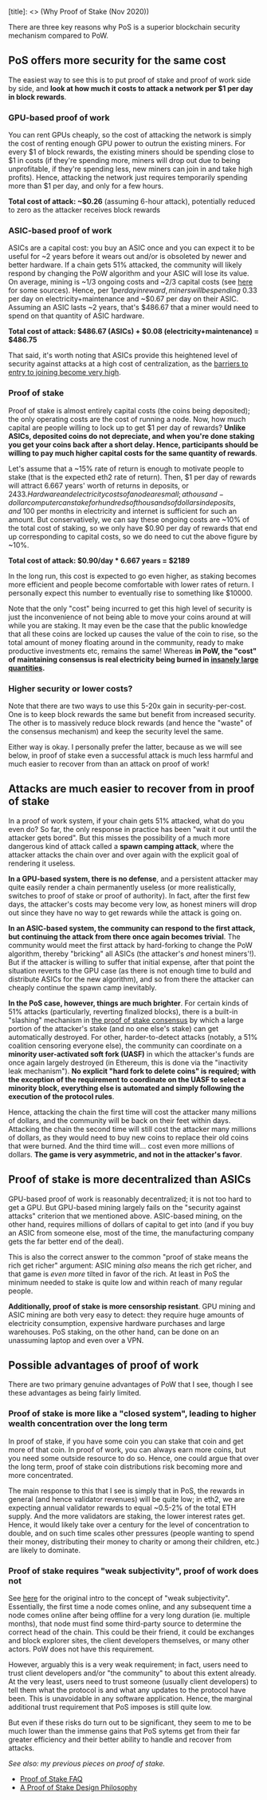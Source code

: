 [category]: <> (General,Blockchains)
[date]: <> (2020/11/06)
[title]: <> (Why Proof of Stake (Nov 2020))

There are three key reasons why PoS is a superior blockchain security mechanism compared to PoW.

## PoS offers more security for the same cost

The easiest way to see this is to put proof of stake and proof of work side by side, and **look at how much it costs to attack a network per $1 per day in block rewards**.

### GPU-based proof of work

You can rent GPUs cheaply, so the cost of attacking the network is simply the cost of renting enough GPU power to outrun the existing miners. For every $1 of block rewards, the existing miners should be spending close to $1 in costs (if they're spending more, miners will drop out due to being unprofitable, if they're spending less, new miners can join in and take high profits). Hence, attacking the network just requires temporarily spending more than $1 per day, and only for a few hours.

**Total cost of attack: ~$0.26** (assuming 6-hour attack), potentially reduced to zero as the attacker receives block rewards

### ASIC-based proof of work

ASICs are a capital cost: you buy an ASIC once and you can expect it to be useful for ~2 years before it wears out and/or is obsoleted by newer and better hardware. If a chain gets 51% attacked, the community will likely respond by changing the PoW algorithm and your ASIC will lose its value. On average, mining is ~1/3 ongoing costs and ~2/3 capital costs (see [here](https://eth.wiki/concepts/proof-of-stake-faqs#what-about-capital-lockup-costs) for some sources). Hence, per $1 per day in reward, miners will be spending ~$0.33 per day on electricity+maintenance and ~$0.67 per day on their ASIC. Assuming an ASIC lasts ~2 years, that's $486.67 that a miner would need to spend on that quantity of ASIC hardware.

**Total cost of attack: $486.67 (ASICs) + $0.08 (electricity+maintenance) = $486.75**

That said, it's worth noting that ASICs provide this heightened level of security against attacks at a high cost of centralization, as the [barriers to entry to joining become very high](https://blog.ethereum.org/2014/06/19/mining/).

### Proof of stake

Proof of stake is almost entirely capital costs (the coins being deposited); the only operating costs are the cost of running a node. Now, how much capital are people willing to lock up to get $1 per day of rewards? **Unlike ASICs, deposited coins do not depreciate, and when you're done staking you get your coins back after a short delay. Hence, participants should be willing to pay much higher capital costs for the same quantity of rewards**.

Let's assume that a ~15% rate of return is enough to motivate people to stake (that is the expected eth2 rate of return). Then, $1 per day of rewards will attract 6.667 years' worth of returns in deposits, or $2433. Hardware and electricity costs of a node are small; a thousand-dollar computer can stake for hundreds of thousands of dollars in deposits, and ~$100 per months in electricity and internet is sufficient for such an amount. But conservatively, we can say these ongoing costs are ~10% of the total cost of staking, so we only have $0.90 per day of rewards that end up corresponding to capital costs, so we do need to cut the above figure by ~10%.

**Total cost of attack: $0.90/day * 6.667 years = $2189**

In the long run, this cost is expected to go even higher, as staking becomes more efficient and people become comfortable with lower rates of return. I personally expect this number to eventually rise to something like $10000.

Note that the only "cost" being incurred to get this high level of security is just the inconvenience of not being able to move your coins around at will while you are staking. It may even be the case that the public knowledge that all these coins are locked up causes the value of the coin to rise, so the total amount of money floating around in the community, ready to make productive investments etc, remains the same! Whereas **in PoW, the "cost" of maintaining consensus is real electricity being burned in [insanely large quantities](https://www.theverge.com/2019/7/4/20682109/bitcoin-energy-consumption-annual-calculation-cambridge-index-cbeci-country-comparison).**

### Higher security or lower costs?

Note that there are two ways to use this 5-20x gain in security-per-cost. One is to keep block rewards the same but benefit from increased security. The other is to massively reduce block rewards (and hence the "waste" of the consensus mechanism) and keep the security level the same.

Either way is okay. I personally prefer the latter, because as we will see below, in proof of stake even a successful attack is much less harmful and much easier to recover from than an attack on proof of work!

## Attacks are much easier to recover from in proof of stake

In a proof of work system, if your chain gets 51% attacked, what do you even do? So far, the only response in practice has been "wait it out until the attacker gets bored". But this misses the possibility of a much more dangerous kind of attack called a **spawn camping attack**, where the attacker attacks the chain over and over again with the explicit goal of rendering it useless.

**In a GPU-based system, there is no defense**, and a persistent attacker may quite easily render a chain permanently useless (or more realistically, switches to proof of stake or proof of authority). In fact, after the first few days, the attacker's costs may become very low, as honest miners will drop out since they have no way to get rewards while the attack is going on.

**In an ASIC-based system, the community can respond to the first attack, but continuing the attack from there once again becomes trivial**. The community would meet the first attack by hard-forking to change the PoW algorithm, thereby "bricking" all ASICs (the attacker's _and_ honest miners'!). But if the attacker is willing to suffer that initial expense, after that point the situation reverts to the GPU case (as there is not enough time to build and distribute ASICs for the new algorithm), and so from there the attacker can cheaply continue the spawn camp inevitably.

**In the PoS case, however, things are much brighter**. For certain kinds of 51% attacks (particularly, reverting finalized blocks), there is a built-in "slashing" mechanism in [the proof of stake consensus](https://arxiv.org/abs/1710.09437) by which a large portion of the attacker's stake (and no one else's stake) can get automatically destroyed. For other, harder-to-detect attacks (notably, a 51% coalition censoring everyone else), the community can coordinate on a **minority user-activated soft fork (UASF)** in which the attacker's funds are once again largely destroyed (in Ethereum, this is done via the "inactivity leak mechanism"). **No explicit "hard fork to delete coins" is required; with the exception of the requirement to coordinate on the UASF to select a minority block, everything else is automated and simply following the execution of the protocol rules**.

Hence, attacking the chain the first time will cost the attacker many millions of dollars, and the community will be back on their feet within days. Attacking the chain the second time will still cost the attacker many millions of dollars, as they would need to buy new coins to replace their old coins that were burned. And the third time will... cost even more millions of dollars. **The game is very asymmetric, and not in the attacker's favor**.

## Proof of stake is more decentralized than ASICs

GPU-based proof of work is reasonably decentralized; it is not too hard to get a GPU. But GPU-based mining largely fails on the "security against attacks" criterion that we mentioned above. ASIC-based mining, on the other hand, requires millions of dollars of capital to get into (and if you buy an ASIC from someone else, most of the time, the manufacturing company gets the far better end of the deal).

This is also the correct answer to the common "proof of stake means the rich get richer" argument: ASIC mining _also_ means the rich get richer, and that game is _even more_ tilted in favor of the rich. At least in PoS the minimum needed to stake is quite low and within reach of many regular people.

**Additionally, proof of stake is more censorship resistant**. GPU mining and ASIC mining are both very easy to detect: they require huge amounts of electricity consumption, expensive hardware purchases and large warehouses. PoS staking, on the other hand, can be done on an unassuming laptop and even over a VPN.

## Possible advantages of proof of work

There are two primary genuine advantages of PoW that I see, though I see these advantages as being fairly limited.

### Proof of stake is more like a "closed system", leading to higher wealth concentration over the long term

In proof of stake, if you have some coin you can stake that coin and get more of that coin. In proof of work, you can always earn more coins, but you need some outside resource to do so. Hence, one could argue that over the long term, proof of stake coin distributions risk becoming more and more concentrated.

The main response to this that I see is simply that in PoS, the rewards in general (and hence validator revenues) will be quite low; in eth2, we are expecting annual validator rewards to equal ~0.5-2% of the total ETH supply. And the more validators are staking, the lower interest rates get. Hence, it would likely take over a century for the level of concentration to double, and on such time scales other pressures (people wanting to spend their money, distributing their money to charity or among their children, etc.) are likely to dominate.

### Proof of stake requires "weak subjectivity", proof of work does not

See [here](https://blog.ethereum.org/2014/11/25/proof-stake-learned-love-weak-subjectivity/) for the original intro to the concept of "weak subjectivity". Essentially, the first time a node comes online, and any subsequent time a node comes online after being offline for a very long duration (ie. multiple months), that node must find some third-party source to determine the correct head of the chain. This could be their friend, it could be exchanges and block explorer sites, the client developers themselves, or many other actors. PoW does not have this requirement.

However, arguably this is a very weak requirement; in fact, users need to trust client developers and/or "the community" to about this extent already. At the very least, users need to trust someone (usually client developers) to tell them what the protocol is and what any updates to the protocol have been. This is unavoidable in any software application. Hence, the marginal additional trust requirement that PoS imposes is still quite low.

But even if these risks do turn out to be significant, they seem to me to be much lower than the immense gains that PoS sytems get from their far greater efficiency and their better ability to handle and recover from attacks.

_See also: my previous pieces on proof of stake._

* [Proof of Stake FAQ](https://eth.wiki/concepts/proof-of-stake-faqs)
* [A Proof of Stake Design Philosophy](https://medium.com/@VitalikButerin/a-proof-of-stake-design-philosophy-506585978d51)

